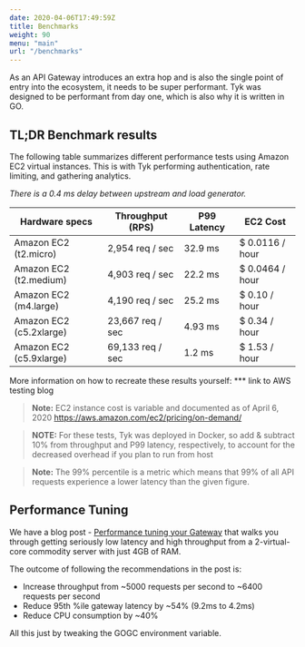 ```yaml
---
date: 2020-04-06T17:49:59Z
title: Benchmarks
weight: 90
menu: "main"
url: "/benchmarks"
---
```


As an API Gateway introduces an extra hop and is also the single point of entry into the ecosystem, it needs to be super performant.  Tyk was designed to be performant from day one, which is also why it is written in GO.

## TL;DR Benchmark results
The following table summarizes different performance tests using Amazon EC2 virtual instances.
This is with Tyk performing authentication, rate limiting, and gathering analytics.

*There is a 0.4 ms delay between upstream and load generator.*

|     Hardware specs      |   Throughput (RPS)  |  P99 Latency  |    EC2 Cost    |
|-------------------------|---------------------|---------------|----------------|
| Amazon EC2 (t2.micro)   | 2,954 req / sec     | 32.9 ms       | $ 0.0116 / hour|
| Amazon EC2 (t2.medium)  | 4,903 req / sec     | 22.2 ms       | $ 0.0464 / hour|
| Amazon EC2 (m4.large)   | 4,190 req / sec     | 25.2 ms       | $ 0.10 / hour  |
| Amazon EC2 (c5.2xlarge) | 23,667 req / sec    | 4.93 ms       | $ 0.34 / hour  |
| Amazon EC2 (c5.9xlarge) | 69,133 req / sec    | 1.2 ms        | $ 1.53 / hour  |

More information on how to recreate these results yourself:
*** link to AWS testing blog

> **Note:** EC2 instance cost is variable and documented as of April 6, 2020 
https://aws.amazon.com/ec2/pricing/on-demand/

> **NOTE:** For these tests, Tyk was deployed in Docker, so add & subtract 10% from throughput and P99 latency, respectively, to account for the decreased overhead if you plan to run from host

> **Note:** The 99% percentile is a metric which means that 99% of all API requests experience a lower latency than the given figure.


## Performance Tuning

We have a blog post - [Performance tuning your Gateway](https://tyk.io/performance-tuning-your-tyk-api-gateway/) that walks you through getting seriously low latency and high throughput from a 2-virtual-core commodity server with just 4GB of RAM.

The outcome of following the recommendations in the post is:

* Increase throughput from ~5000 requests per second to ~6400 requests per second
* Reduce 95th %ile gateway latency by ~54% (9.2ms to 4.2ms)
* Reduce CPU consumption by ~40%

All this just by tweaking the GOGC environment variable.

